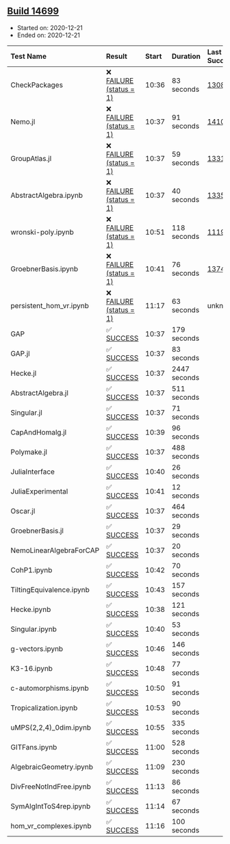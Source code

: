## [Build 14699](https://oscarci.mathematik.uni-kl.de/job/oscar/14699/)

* Started on: 2020-12-21
* Ended on: 2020-12-21

| Test Name    | Result | Start | Duration | Last Success | First Failure |
|:-------------|:-------|:------|:---------|:-------------|:--------------|
| CheckPackages | ❌ [FAILURE (status = 1)](https://oscarci.mathematik.uni-kl.de/job/oscar/14699/artifact/logs/build-14699/CheckPackages.log) | 10:36 | 83 seconds | [13085](https://oscarci.mathematik.uni-kl.de/job/oscar/13085/) | [13086](https://oscarci.mathematik.uni-kl.de/job/oscar/13086/) |
| Nemo.jl | ❌ [FAILURE (status = 1)](https://oscarci.mathematik.uni-kl.de/job/oscar/14699/artifact/logs/build-14699/Nemo.jl.log) | 10:37 | 91 seconds | [14101](https://oscarci.mathematik.uni-kl.de/job/oscar/14101/) | [14102](https://oscarci.mathematik.uni-kl.de/job/oscar/14102/) |
| GroupAtlas.jl | ❌ [FAILURE (status = 1)](https://oscarci.mathematik.uni-kl.de/job/oscar/14699/artifact/logs/build-14699/GroupAtlas.jl.log) | 10:37 | 59 seconds | [13311](https://oscarci.mathematik.uni-kl.de/job/oscar/13311/) | [13312](https://oscarci.mathematik.uni-kl.de/job/oscar/13312/) |
| AbstractAlgebra.ipynb | ❌ [FAILURE (status = 1)](https://oscarci.mathematik.uni-kl.de/job/oscar/14699/artifact/logs/build-14699/AbstractAlgebra.ipynb.log) | 10:37 | 40 seconds | [13355](https://oscarci.mathematik.uni-kl.de/job/oscar/13355/) | [13356](https://oscarci.mathematik.uni-kl.de/job/oscar/13356/) |
| wronski-poly.ipynb | ❌ [FAILURE (status = 1)](https://oscarci.mathematik.uni-kl.de/job/oscar/14699/artifact/logs/build-14699/wronski-poly.ipynb.log) | 10:51 | 118 seconds | [11192](https://oscarci.mathematik.uni-kl.de/job/oscar/11192/) | [11193](https://oscarci.mathematik.uni-kl.de/job/oscar/11193/) |
| GroebnerBasis.ipynb | ❌ [FAILURE (status = 1)](https://oscarci.mathematik.uni-kl.de/job/oscar/14699/artifact/logs/build-14699/GroebnerBasis.ipynb.log) | 10:41 | 76 seconds | [13748](https://oscarci.mathematik.uni-kl.de/job/oscar/13748/) | [13749](https://oscarci.mathematik.uni-kl.de/job/oscar/13749/) |
| persistent_hom_vr.ipynb | ❌ [FAILURE (status = 1)](https://oscarci.mathematik.uni-kl.de/job/oscar/14699/artifact/logs/build-14699/persistent_hom_vr.ipynb.log) | 11:17 | 63 seconds | unknown | unknown |
| GAP | ✅ [SUCCESS](https://oscarci.mathematik.uni-kl.de/job/oscar/14699/artifact/logs/build-14699/GAP.log) | 10:37 | 179 seconds |  |  |
| GAP.jl | ✅ [SUCCESS](https://oscarci.mathematik.uni-kl.de/job/oscar/14699/artifact/logs/build-14699/GAP.jl.log) | 10:37 | 83 seconds |  |  |
| Hecke.jl | ✅ [SUCCESS](https://oscarci.mathematik.uni-kl.de/job/oscar/14699/artifact/logs/build-14699/Hecke.jl.log) | 10:37 | 2447 seconds |  |  |
| AbstractAlgebra.jl | ✅ [SUCCESS](https://oscarci.mathematik.uni-kl.de/job/oscar/14699/artifact/logs/build-14699/AbstractAlgebra.jl.log) | 10:37 | 511 seconds |  |  |
| Singular.jl | ✅ [SUCCESS](https://oscarci.mathematik.uni-kl.de/job/oscar/14699/artifact/logs/build-14699/Singular.jl.log) | 10:37 | 71 seconds |  |  |
| CapAndHomalg.jl | ✅ [SUCCESS](https://oscarci.mathematik.uni-kl.de/job/oscar/14699/artifact/logs/build-14699/CapAndHomalg.jl.log) | 10:39 | 96 seconds |  |  |
| Polymake.jl | ✅ [SUCCESS](https://oscarci.mathematik.uni-kl.de/job/oscar/14699/artifact/logs/build-14699/Polymake.jl.log) | 10:37 | 488 seconds |  |  |
| JuliaInterface | ✅ [SUCCESS](https://oscarci.mathematik.uni-kl.de/job/oscar/14699/artifact/logs/build-14699/JuliaInterface.log) | 10:40 | 26 seconds |  |  |
| JuliaExperimental | ✅ [SUCCESS](https://oscarci.mathematik.uni-kl.de/job/oscar/14699/artifact/logs/build-14699/JuliaExperimental.log) | 10:41 | 12 seconds |  |  |
| Oscar.jl | ✅ [SUCCESS](https://oscarci.mathematik.uni-kl.de/job/oscar/14699/artifact/logs/build-14699/Oscar.jl.log) | 10:37 | 464 seconds |  |  |
| GroebnerBasis.jl | ✅ [SUCCESS](https://oscarci.mathematik.uni-kl.de/job/oscar/14699/artifact/logs/build-14699/GroebnerBasis.jl.log) | 10:37 | 29 seconds |  |  |
| NemoLinearAlgebraForCAP | ✅ [SUCCESS](https://oscarci.mathematik.uni-kl.de/job/oscar/14699/artifact/logs/build-14699/NemoLinearAlgebraForCAP.log) | 10:37 | 20 seconds |  |  |
| CohP1.ipynb | ✅ [SUCCESS](https://oscarci.mathematik.uni-kl.de/job/oscar/14699/artifact/logs/build-14699/CohP1.ipynb.log) | 10:42 | 70 seconds |  |  |
| TiltingEquivalence.ipynb | ✅ [SUCCESS](https://oscarci.mathematik.uni-kl.de/job/oscar/14699/artifact/logs/build-14699/TiltingEquivalence.ipynb.log) | 10:43 | 157 seconds |  |  |
| Hecke.ipynb | ✅ [SUCCESS](https://oscarci.mathematik.uni-kl.de/job/oscar/14699/artifact/logs/build-14699/Hecke.ipynb.log) | 10:38 | 121 seconds |  |  |
| Singular.ipynb | ✅ [SUCCESS](https://oscarci.mathematik.uni-kl.de/job/oscar/14699/artifact/logs/build-14699/Singular.ipynb.log) | 10:40 | 53 seconds |  |  |
| g-vectors.ipynb | ✅ [SUCCESS](https://oscarci.mathematik.uni-kl.de/job/oscar/14699/artifact/logs/build-14699/g-vectors.ipynb.log) | 10:46 | 146 seconds |  |  |
| K3-16.ipynb | ✅ [SUCCESS](https://oscarci.mathematik.uni-kl.de/job/oscar/14699/artifact/logs/build-14699/K3-16.ipynb.log) | 10:48 | 77 seconds |  |  |
| c-automorphisms.ipynb | ✅ [SUCCESS](https://oscarci.mathematik.uni-kl.de/job/oscar/14699/artifact/logs/build-14699/c-automorphisms.ipynb.log) | 10:50 | 91 seconds |  |  |
| Tropicalization.ipynb | ✅ [SUCCESS](https://oscarci.mathematik.uni-kl.de/job/oscar/14699/artifact/logs/build-14699/Tropicalization.ipynb.log) | 10:53 | 90 seconds |  |  |
| uMPS(2,2,4)_0dim.ipynb | ✅ [SUCCESS](https://oscarci.mathematik.uni-kl.de/job/oscar/14699/artifact/logs/build-14699/uMPS-2-2-4-_0dim.ipynb.log) | 10:55 | 335 seconds |  |  |
| GITFans.ipynb | ✅ [SUCCESS](https://oscarci.mathematik.uni-kl.de/job/oscar/14699/artifact/logs/build-14699/GITFans.ipynb.log) | 11:00 | 528 seconds |  |  |
| AlgebraicGeometry.ipynb | ✅ [SUCCESS](https://oscarci.mathematik.uni-kl.de/job/oscar/14699/artifact/logs/build-14699/AlgebraicGeometry.ipynb.log) | 11:09 | 230 seconds |  |  |
| DivFreeNotIndFree.ipynb | ✅ [SUCCESS](https://oscarci.mathematik.uni-kl.de/job/oscar/14699/artifact/logs/build-14699/DivFreeNotIndFree.ipynb.log) | 11:13 | 86 seconds |  |  |
| SymAlgIntToS4rep.ipynb | ✅ [SUCCESS](https://oscarci.mathematik.uni-kl.de/job/oscar/14699/artifact/logs/build-14699/SymAlgIntToS4rep.ipynb.log) | 11:14 | 67 seconds |  |  |
| hom_vr_complexes.ipynb | ✅ [SUCCESS](https://oscarci.mathematik.uni-kl.de/job/oscar/14699/artifact/logs/build-14699/hom_vr_complexes.ipynb.log) | 11:16 | 100 seconds |  |  |
